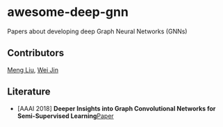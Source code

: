 # awesome-deep-gnn
Papers about developing deep Graph Neural Networks (GNNs)


## Contributors
[Meng Liu](https://mengliu1998.github.io), [Wei Jin](http://cse.msu.edu/~jinwei2/)


## Literature

* [AAAI 2018] **Deeper Insights into Graph Convolutional Networks for Semi-Supervised Learning**[Paper](https://arxiv.org/abs/1801.07606)
